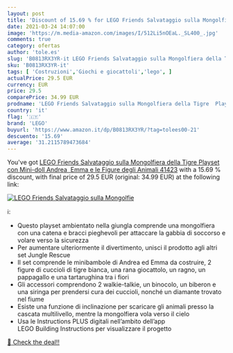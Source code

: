 ```yaml
---
layout: post
title: 'Discount of 15.69 % for LEGO Friends Salvataggio sulla Mongolfie'
date: 2021-03-24 14:07:00
image: 'https://m.media-amazon.com/images/I/512Li5nOEaL._SL400_.jpg'
comments: true
category: ofertas
author: 'tole.es'
slug: 'B0813RX3YR-it LEGO Friends Salvataggio sulla Mongolfiera della Tigre...'
sku: 'B0813RX3YR-it'
tags: [ 'Costruzioni','Giochi e giocattoli','lego', ]
actualPrice: 29.5 EUR
currency: EUR
price: 29.5
comparePrice: 34.99 EUR
prodname: 'LEGO Friends Salvataggio sulla Mongolfiera della Tigre  Playset con Mini-doll Andrea  Emma e le Figure degli Animali  41423'
country: 'it'
flag: '🇮🇹'
brand: 'LEGO'
buyurl: 'https://www.amazon.it/dp/B0813RX3YR/?tag=tolees00-21'
descuento: '15.69'
average: '31.2115789473684'
---
```


You've got [LEGO Friends Salvataggio sulla Mongolfiera della Tigre  Playset con Mini-doll Andrea  Emma e le Figure degli Animali  41423](https://www.amazon.it/dp/B0813RX3YR/?tag=tolees00-21) with a  15.69 % discount, with final price of 29.5 EUR (original: 34.99 EUR) at the following link:

[![LEGO Friends Salvataggio sulla Mongolfie](https://m.media-amazon.com/images/I/512Li5nOEaL._SL400_.jpg)](https://www.amazon.it/dp/B0813RX3YR/?tag=tolees00-21)

ℹ️:

- Questo playset ambientato nella giungla comprende una mongolfiera con una catena e bracci pieghevoli per attaccare la gabbia di soccorso e volare verso la sicurezza
- Per aumentare ulteriormente il divertimento, unisci il prodotto agli altri set Jungle Rescue
- Il set comprende le minibambole di Andrea ed Emma da costruire, 2 figure di cuccioli di tigre bianca, una rana giocattolo, un ragno, un pappagallo e una tartarughina tra i fiori
- Gli accessori comprendono 2 walkie-talkie, un binocolo, un biberon e una siringa per prendersi cura dei cuccioli, nonché un diamante trovato nel fiume
- Esiste una funzione di inclinazione per scaricare gli animali presso la cascata multilivello, mentre la mongolfiera vola verso il cielo
- Usa le Instructions PLUS digitali nell’ambito dell’app LEGO Building Instructions per visualizzare il progetto

[🛒 Check the deal!!](https://www.amazon.it/dp/B0813RX3YR/?tag=tolees00-21)
